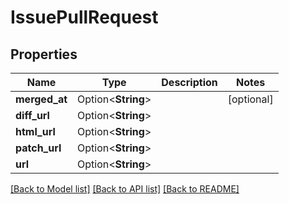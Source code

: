 # IssuePullRequest

## Properties

Name | Type | Description | Notes
------------ | ------------- | ------------- | -------------
**merged_at** | Option<**String**> |  | [optional]
**diff_url** | Option<**String**> |  | 
**html_url** | Option<**String**> |  | 
**patch_url** | Option<**String**> |  | 
**url** | Option<**String**> |  | 

[[Back to Model list]](../README.md#documentation-for-models) [[Back to API list]](../README.md#documentation-for-api-endpoints) [[Back to README]](../README.md)


